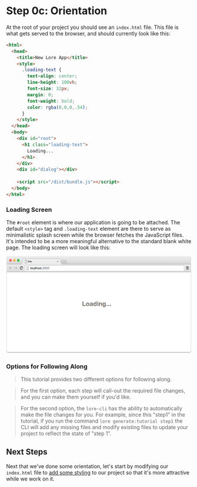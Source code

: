 # Step 0c: Orientation

At the root of your project you should see an `index.html` file.  This file is what gets served to the browser, and
should currently look like this:

```html
<html>
  <head>
    <title>New Lore App</title>
    <style>
      .loading-text {
        text-align: center;
        line-height: 100vh;
        font-size: 32px;
        margin: 0;
        font-weight: bold;
        color: rgba(0,0,0,.54);
      }
    </style>
  </head>
  <body>
    <div id="root">
      <h1 class="loading-text">
        Loading...
      </h1>
    </div>
    <div id="dialog"></div>

    <script src="/dist/bundle.js"></script>
  </body>
</html>
```

### Loading Screen

The `#root` element is where our application is going to be attached. The default `<style>` tag and `.loading-text` 
element are there to serve as minimalistic splash screen while the browser fetches the JavaScript files. It's intended
to be a more meaningful alternative to the standard blank white page.  The loading screen will look like this:

![Loading Screen](../../images/step0-visual-loading-screen.png)


### Options for Following Along  
>This tutorial provides two different options for following along. 

>For the first option, each step will call-out the required file changes, and you can make them yourself if you'd like.  

>For the second option, the `lore-cli` has the ability to automatically make the file changes for you.  For example, 
since this "step1" in the tutorial, if you run the command `lore generate:tutorial step1` the CLI will add any missing
files and modify existing files to update your project to reflect the state of "step 1".


## Next Steps

Next that we've done some orientation, let's start by modifying our `index.html` file to [add some styling](./Step1.md)
to our project so that it's more attractive while we work on it.
